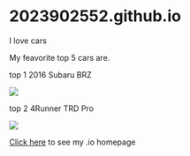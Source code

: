 # 2023902552.github.io

I love cars 

My feavorite top 5 cars are.

top 1
2016 Subaru BRZ

<img src="http://www.auto-reviewz.com/wp-content/uploads/2015/06/2016-Subaru-BRZ-Review.jpg">

top 2
4Runner TRD Pro

<img src="https://file.kbb.com/kbb/images/content/editorial/slideshow/2015-toyota-trd-pro-series-priced/2015-toyota-trd-pro-4runner-front-action2-600-001.jpg">



[Click here](http://2023902552.github.io) to see my .io homepage


